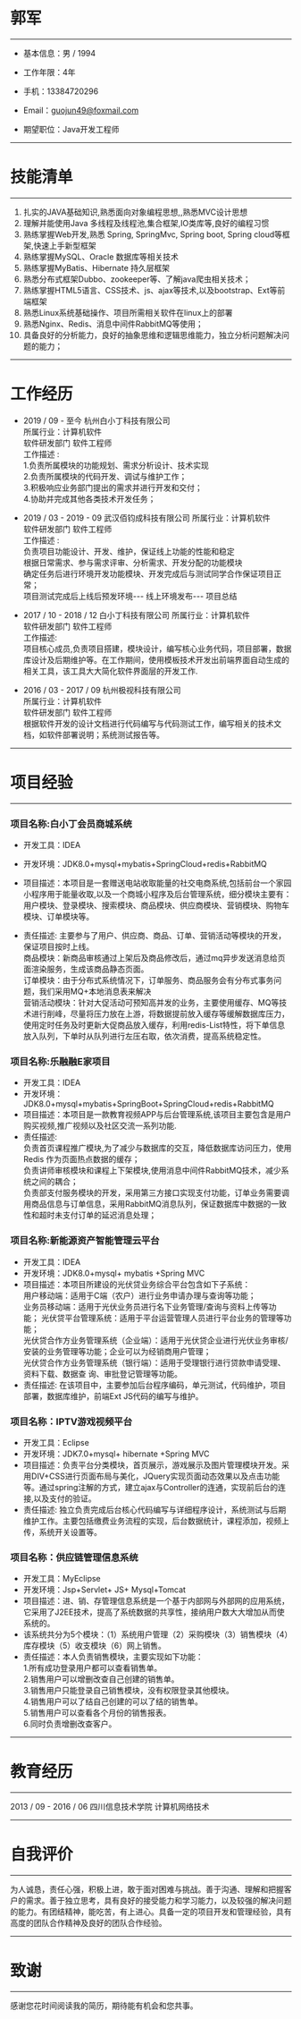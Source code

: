 
# 郭军

---

 - 基本信息：男 / 1994
 - 工作年限：4年

 - 手机：13384720296 
 - Email：guojun49@foxmail.com 

 - 期望职位：Java开发工程师

---

# 技能清单

---

1. 扎实的JAVA基础知识,熟悉面向对象编程思想,,熟悉MVC设计思想
2. 理解并能使用Java 多线程及线程池,集合框架,IO类库等,良好的编程习惯
3. 熟练掌握Web开发,熟悉 Spring, SpringMvc, Spring boot, Spring cloud等框架,快速上手新型框架
4. 熟练掌握MySQL、Oracle 数据库等相关技术
5. 熟练掌握MyBatis、Hibernate 持久层框架
6. 熟悉分布式框架Dubbo、zookeeper等、了解java爬虫相关技术；
7. 熟练掌握HTML5语言、CSS技术、js、ajax等技术,以及bootstrap、Ext等前端框架
8. 熟悉Linux系统基础操作、项目所需相关软件在linux上的部署
9. 熟悉Nginx、Redis、消息中间件RabbitMQ等使用；
10. 具备良好的分析能力，良好的抽象思维和逻辑思维能力，独立分析问题解决问题的能力；

---

# 工作经历

 - 2019 / 09 - 至今 杭州白小丁科技有限公司   
    所属行业：计算机软件  
    软件研发部门 软件工程师  
    工作描述 :  
     1.负责所属模块的功能规划、需求分析设计、技术实现  
     2.负责所属模块的代码开发、调试与维护工作；     
     3.积极响应业务部门提出的需求并进行开发和交付；   
     4.协助并完成其他各类技术开发任务； 


- 2019 / 03 - 2019 - 09 武汉佰钧成科技有限公司
    所属行业：计算机软件  
    软件研发部门 软件工程师    
    工作描述 :  
     负责项目功能设计、开发、维护，保证线上功能的性能和稳定    
     根据日常需求、参与需求评审、分析需求、开发分配的功能模块   
     确定任务后进行环境开发功能模块、开发完成后与测试同学合作保证项目正常；    
     项目测试完成后上线后预发环境--- 线上环境发布--- 项目总结   
    

 - 2017 / 10 - 2018 / 12   白小丁科技有限公司
    所属行业：计算机软件  
    软件研发部门 软件工程师  
    工作描述:   
    项目核心成员,负责项目搭建，模块设计，编写核心业务代码，项目部署，数据库设计及后期维护等。在工作期间，使用模板技术开发出前端界面自动生成的相关工具，该工具大大简化软件界面层的开发工作.


-  2016 / 03 - 2017 / 09 杭州极视科技有限公司  
   所属行业：计算机软件  
   软件研发部门 软件工程师  
   根据软件开发的设计文档进行代码编写与代码测试工作，编写相关的技术文档，如软件部署说明；系统测试报告等。

---
# 项目经验

---

### 项目名称:白小丁会员商城系统

- 开发工具：IDEA
- 开发环境：JDK8.0+mysql+mybatis+SpringCloud+redis+RabbitMQ

- 项目描述：本项目是一套赠送电站收取能量的社交电商系统,包括前台一个家园小程序用于能量收取,以及一个商城小程序及后台管理系统，细分模块主要有：用户模块、登录模块、搜索模块、商品模块、供应商模块、营销模块、购物车模块、订单模块等。
- 责任描述: 主要参与了用户、供应商、商品、订单、营销活动等模块的开发，保证项目按时上线。         
商品模块：新商品审核通过上架后及商品修改后，通过mq异步发送消息给页面渲染服务，生成该商品静态页面。    
订单模块：由于分布式系统情况下，订单服务、商品服务会有分布式事务问题，我们采用MQ+本地消息表来解决      
营销活动模块：针对大促活动可预知高并发的业务，主要使用缓存、MQ等技术进行削峰，尽量将压力放在上游，将数据提前放入缓存等缓解数据库压力，使用定时任务及时更新大促商品放入缓存，利用redis-List特性，将下单信息放入队列，下单时从队列进行左压右取，依次消费，提高系统稳定性。


### 项目名称:乐融融E家项目

- 开发工具：IDEA
- 开发环境：JDK8.0+mysql+mybatis+SpringBoot+SpringCloud+redis+RabbitMQ
- 项目描述：本项目是一款教育视频APP与后台管理系统,该项目主要包含是用户购买视频,推广视频以及社区交流一系列功能.
- 责任描述:     
负责首页课程推广模块,为了减少与数据库的交互，降低数据库访问压力，使用Redis 作为页面热点数据的缓存；   
负责讲师审核模块和课程上下架模块,使用消息中间件RabbitMQ技术，减少系统之间的耦合；   
负责部支付服务模块的开发，采用第三方接口实现支付功能，订单业务需要调用商品信息与订单信息，采用RabbitMQ消息队列，保证数据库中数据的一致性和超时未支付订单的延迟消息处理；   


### 项目名称:新能源资产智能管理云平台
- 开发工具：IDEA
- 开发环境：JDK8.0+mysql+ mybatis +Spring MVC
- 项目描述：本项目所建设的光伏贷业务综合平台包含如下子系统：     
用户移动端：适用于C端（农户）进行业务申请办理与查询等功能；  
业务员移动端：适用于光伏业务员进行名下业务管理/查询与资料上传等功能； 
光伏贷平台管理系统：适用于平台运营管理人员进行平台业务的管理等功能；    
光伏贷合作方业务管理系统（企业端）：适用于光伏贷企业进行光伏业务审核/安装的业务管理等功能；企业可以为经销商用户管理；     
光伏贷合作方业务管理系统（银行端）：适用于受理银行进行贷款申请受理、资料下载、数据查
询、审批登记管理等功能。
- 责任描述: 在该项目中，主要参加后台程序编码，单元测试，代码维护，项目部署，数据库维护，前端Ext JS代码的编写与维护。

### 项目名称：IPTV游戏视频平台
- 开发工具：Eclipse
- 开发环境：JDK7.0+mysql+ hibernate +Spring MVC
- 项目描述：负责平台分类模块，首页展示，游戏展示及图片管理模块开发。采用DIV+CSS进行页面布局与美化，JQuery实现页面动态效果以及点击功能等。通过spring注解的方式，建立ajax与Controller的连通，实现前后台的连接,以及支付的验证。
- 责任描述: 独立负责完成后台核心代码编写与详细程序设计，系统测试与后期维护工作。主要包括缴费业务流程的实现，后台数据统计，课程添加，视频上传，系统开关设置等。

### 项目名称：供应链管理信息系统
- 开发工具：MyEclipse  
- 开发环境：Jsp+Servlet+ JS+ Mysql+Tomcat  
- 项目描述：进、销、存管理信息系统是一个基于内部网与外部网的应用系统，它采用了J2EE技术，提高了系统数据的共享性，接纳用户数大大增加从而使系统的。   
- 该系统共分为5个模块：（1）系统用户管理（2）采购模块（3）销售模块（4）库存模块（5）收支模块（6）网上销售。    
- 责任描述：本人负责销售模块，主要实现如下功能：     
    1.所有成功登录用户都可以查看销售单。  
    2.销售用户可以增删改查自己创建的销售单。    
    3.销售用户只能登录自己销售模块，没有权限登录其他模块。  
    4.销售用户可以了结自己创建的可以了结的销售单。     
    5.销售用户可以查看各个月份的销售报表。     
    6.同时负责增删改查客户。    

---
# 教育经历

---
 2013 / 09 - 2016 / 06 四川信息技术学院 计算机网络技术

---
# 自我评价

---

为人诚恳，责任心强，积极上进，敢于面对困难与挑战。善于沟通、理解和把握客户的需求。善于独立思考，具有良好的接受能力和学习能力，以及较强的解决问题的能力。有团结精神，能吃苦，有上进心。具备一定的项目开发和管理经验，具有高度的团队合作精神及良好的团队合作经验。

---
# 致谢

---

感谢您花时间阅读我的简历，期待能有机会和您共事。
